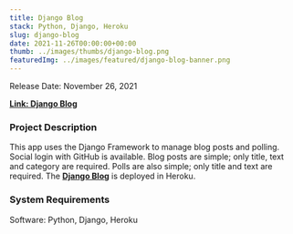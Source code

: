 ```yaml
---
title: Django Blog
stack: Python, Django, Heroku
slug: django-blog
date: 2021-11-26T00:00:00+00:00
thumb: ../images/thumbs/django-blog.png
featuredImg: ../images/featured/django-blog-banner.png
---
```


Release Date: November 26, 2021

[**Link: Django Blog**](https://django-blog-app.herokuapp.com/)

### Project Description

This app uses the Django Framework to manage blog posts and polling. Social login with GitHub is available. Blog posts are simple; only title, text and category are required. Polls are also simple; only title and text are required. The [**Django Blog**](https://fathomless-anchorage-90519.herokuapp.com/) is deployed in Heroku. 

### System Requirements

Software: Python, Django, Heroku
